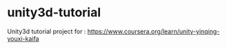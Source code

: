 # unity3d-tutorial
Unity3d tutorial project for : https://www.coursera.org/learn/unity-yinqing-youxi-kaifa
